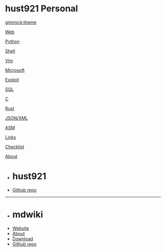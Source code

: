 <!--
  -- Name of your wiki -- Do NOT remove the leading `#` character.  --> 

# hust921 Personal

<!-- -- Default theme -- (Read: http://dynalon.github.io/mdwiki/#!customizing.md#Theme_chooser) -->
[gimmick:theme](cosmo)


<!-- -- Navigation -- (Read: http://dynalon.github.io/mdwiki/#!quickstart.md#Adding_a_navigation) -->

[Web](pages/web.md)

[Python](pages/python.md)

[Shell](pages/shell.md)

[Vim](pages/vim.md)

[Microsoft](pages/microsoft.md)

[Exploit](pages/exploit.md)

[SQL](pages/sql.md)

[C](pages/c.md)

[Rust](pages/rust.md)

[JSON/XML](pages/jsonxml.md)

[ASM](pages/asm.md)

[Links](pages/links.md)

[Checklist](pages/checklist.html)

[About]()

  * # hust921
  * [Github repo](https://github.com/hust921/hust921-wiki)
  - - - -
  * # mdwiki
  * [Website](http://mdwiki.info/)
  * [About](pages/mdwiki/about.md)
  * [Download](pages/mdwiki/download.md)
  * [Github repo](https://github.com/exalted/mdwiki-seed)


<!--
  -- Change the Language
  -- Could be useful when there's more than one language wiki.
  -->

<!--
[Change the Language]()

  * [English (United States)](/en_US/)
  * [English (United Kingdom)](/en_GB/)
  * [Italian](/it/)
-->

<!--
  -- Let the user choose a theme
  -- (Read: http://dynalon.github.io/mdwiki/#!quickstart.md#Adding_a_navigation)
  -->

<!--
[gimmick:themechooser](Choose theme)
-->
